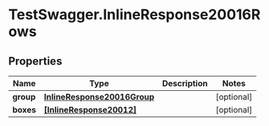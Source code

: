 # TestSwagger.InlineResponse20016Rows

## Properties

Name | Type | Description | Notes
------------ | ------------- | ------------- | -------------
**group** | [**InlineResponse20016Group**](InlineResponse20016Group.md) |  | [optional] 
**boxes** | [**[InlineResponse20012]**](InlineResponse20012.md) |  | [optional] 


